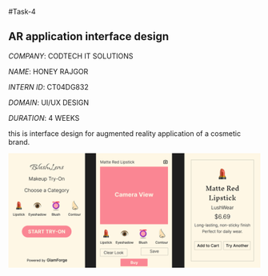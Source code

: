 #Task-4

## AR application interface design

*COMPANY*: CODTECH IT SOLUTIONS

*NAME*: HONEY RAJGOR

*INTERN ID*: CT04DG832

*DOMAIN*: UI/UX DESIGN

*DURATION*: 4 WEEKS

this is interface design for augmented reality application of a cosmetic brand.

![image_alt](https://github.com/HoneyRajgor/AR-application-design/blob/main/Untitledtask4.png?raw=true)
